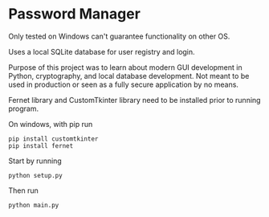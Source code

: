 # Password Manager

Only tested on Windows can't guarantee functionality on other OS.

Uses a local SQLite database for user registry and login.

Purpose of this project was to learn about modern GUI development in Python, cryptography, and local database development. Not meant to be used in production or seen as a fully secure application by no means.

Fernet library and CustomTkinter library need to be installed prior to running program.

On windows, with pip run
```
pip install customtkinter
pip install fernet
```

Start by running
```
python setup.py
```
Then run
```
python main.py
```
